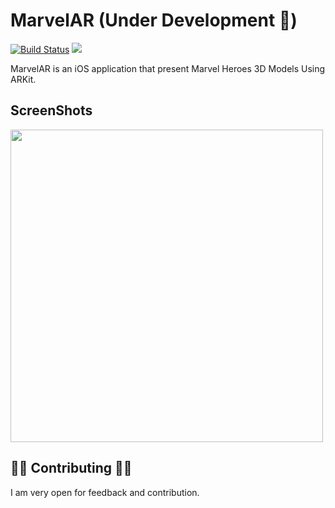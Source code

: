 # MarvelAR (Under Development 🔧)

[![Build Status](https://travis-ci.com/hadiidbouk/MarvelAR.svg?branch=master)](https://travis-ci.com/hadiidbouk/MarvelAR)
<img src="https://img.shields.io/badge/Swift-5.0-orange.svg" />

MarvelAR is an iOS application that present Marvel Heroes 3D Models Using ARKit.

## ScreenShots
<p float="left">
  <img src="https://github.com/hadiidbouk/MarvelAR/blob/master/ScreenShots/MarvelAR.gif" height="500px"/>

</p>

## 👏🏻 Contributing 👏🏻

I am very open for feedback and contribution.
